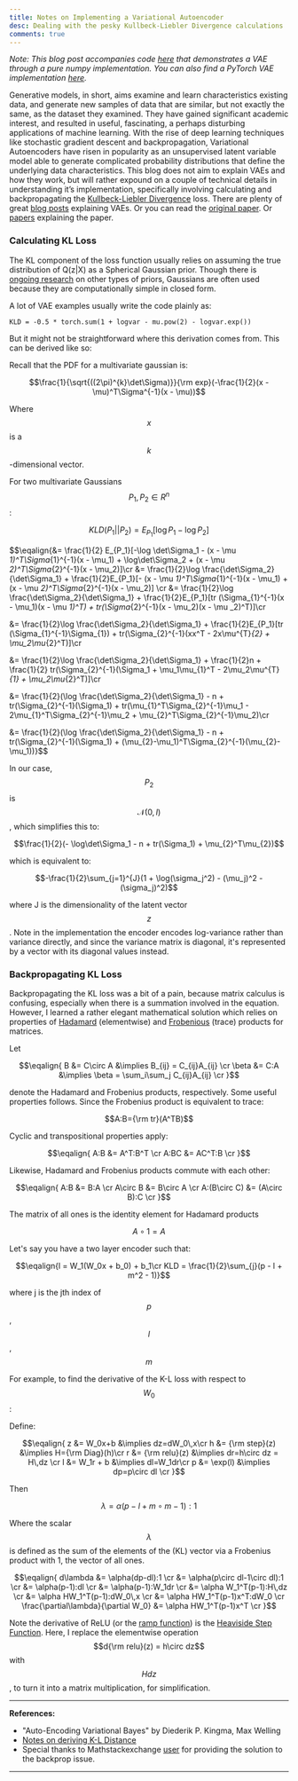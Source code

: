 ```yaml
---
title: Notes on Implementing a Variational Autoencoder
desc: Dealing with the pesky Kullbeck-Liebler Divergence calculations
comments: true
---
```


*Note: This blog post accompanies code [here](https://github.com/kwj2104/Simple-Variational-Autoencoder) that demonstrates a VAE through a pure numpy implementation. You can also find a PyTorch VAE implementation [here](https://github.com/pytorch/examples/tree/master/vae).*

Generative models, in short, aims examine and learn characteristics existing data, and generate new samples of data that are similar, but not exactly the same, as the dataset they examined. They have gained significant academic interest, and resulted in useful, fascinating, a perhaps disturbing applications of machine learning. With the rise of deep learning techniques like stochastic gradient descent and backpropagation, Variational Autoencoders have risen in popularity as an unsupervised latent variable model able to generate complicated probability distributions that define the underlying data characteristics. This blog does not aim to explain VAEs and how they work, but will rather expound on a couple of technical details in understanding it’s implementation, specifically involving calculating and backpropagating the [Kullbeck-Liebler Divergence](https://en.wikipedia.org/wiki/Kullback%E2%80%93Leibler_divergence) loss.  There are plenty of great [blog posts](https://jaan.io/what-is-variational-autoencoder-vae-tutorial/) explaining VAEs. Or you can read the [original paper](https://arxiv.org/pdf/1312.6114.pdf). Or [papers](https://arxiv.org/abs/1606.05908) explaining the paper.

### Calculating KL Loss

The KL component of the loss function usually relies on assuming the true distribution of Q(z&#124;X) as a Spherical Gaussian prior. Though there is [ongoing research](https://arxiv.org/abs/1606.04934) on other types of priors, Gaussians are often used because they are computationally simple in closed form.

A lot of VAE examples usually write the code plainly as:

    KLD = -0.5 * torch.sum(1 + logvar - mu.pow(2) - logvar.exp())

But it might not be straightforward where this derivation comes from. This can be derived like so:

Recall that the PDF for a multivariate gaussian is:

$$\frac{1}{\sqrt{((2\pi)^{k}\det\Sigma)}}{\rm exp}(-\frac{1}{2}(x - \mu)^T\Sigma^{-1}(x - \mu))$$

Where $$x$$ is a $$k$$-dimensional vector.

For two multivariate Gaussians $$P_1, P_2 \in R^n$$:

$$KLD(P_1 || P_2) = E_{P_1}[\log P_1 - \log P_2]$$

$$\eqalign{&= \frac{1}{2} E_{P_1}[-\log \det\Sigma_1 - (x - \mu _1)^T\Sigma_{1}^{-1}(x - \mu_1) + \log\det\Sigma_2 + (x - \mu _2)^T\Sigma_{2}^{-1}(x - \mu_2)]\cr
&= \frac{1}{2}\log \frac{\det\Sigma_2}{\det\Sigma_1} + \frac{1}{2}E_{P_1}[- (x - \mu _1)^T\Sigma_{1}^{-1}(x - \mu_1)  + (x - \mu _2)^T\Sigma_{2}^{-1}(x - \mu_2)] \cr
&= \frac{1}{2}\log \frac{\det\Sigma_2}{\det\Sigma_1} + \frac{1}{2}E_{P_1}[tr (\Sigma_{1}^{-1}(x - \mu_1)(x - \mu _1)^T)  + tr(\Sigma_{2}^{-1}(x - \mu_2)(x - \mu _2)^T)]\cr

&= \frac{1}{2}\log \frac{\det\Sigma_2}{\det\Sigma_1} + \frac{1}{2}E_{P_1}[tr (\Sigma_{1}^{-1}\Sigma_{1})  + tr(\Sigma_{2}^{-1}(xx^T - 2x\mu^{T}_{2} + \mu_2\mu_{2}^T)]\cr

&= \frac{1}{2}\log \frac{\det\Sigma_2}{\det\Sigma_1} + \frac{1}{2}n + \frac{1}{2} tr(\Sigma_{2}^{-1}(\Sigma_1 + \mu_1\mu_{1}^T - 2\mu_2\mu^{T}_{1} + \mu_2\mu_{2}^T)]\cr

&= \frac{1}{2}(\log \frac{\det\Sigma_2}{\det\Sigma_1} - n + tr(\Sigma_{2}^{-1}(\Sigma_1) + tr(\mu_{1}^T\Sigma_{2}^{-1}\mu_1 - 2\mu_{1}^T\Sigma_{2}^{-1}\mu_2 + \mu_{2}^T\Sigma_{2}^{-1}\mu_2)\cr

&= \frac{1}{2}(\log \frac{\det\Sigma_2}{\det\Sigma_1} - n + tr(\Sigma_{2}^{-1}(\Sigma_1) + (\mu_{2}-\mu_1)^T\Sigma_{2}^{-1}(\mu_{2}-\mu_1))}$$

In our case, $$P_2$$ is $$\mathcal{N}(0, I)$$, which simplifies this to:

$$\frac{1}{2}(- \log\det\Sigma_1 - n + tr(\Sigma_1) + \mu_{2}^T\mu_{2})$$

which is equivalent to:

$$-\frac{1}{2}\sum_{j=1}^{J}(1 + \log(\sigma_j^2) - (\mu_j)^2 - (\sigma_j)^2)$$

where J is the dimensionality of the latent vector $$z$$. Note in the implementation the encoder encodes log-variance rather than variance directly, and since the variance matrix is diagonal, it's represented by a vector with its diagonal values instead.

### Backpropagating KL Loss

Backpropagating the KL loss was a bit of a pain, because matrix calculus is confusing, especially when there is a summation involved in the equation. However, I learned a rather elegant mathematical solution which relies on properties of [Hadamard](https://en.wikipedia.org/wiki/Hadamard_product_(matrices)) (elementwise) and [Frobenious](https://en.wikipedia.org/wiki/Frobenius_inner_product) (trace) products for matrices.

Let


$$\eqalign{
B &= C\circ A &\implies B_{ij} = C_{ij}A_{ij} \cr
\beta &= C:A &\implies \beta = \sum_i\sum_j C_{ij}A_{ij} \cr
}$$

denote the Hadamard and Frobenius products, respectively. Some useful properties follows. Since the Frobenius product is equivalent to trace:

$$A:B={\rm tr}(A^TB)$$

Cyclic and transpositional properties apply:

$$\eqalign{
 A:B &= A^T:B^T \cr
 A:BC &= AC^T:B \cr
}$$

Likewise, Hadamard and Frobenius products commute with each other:

$$\eqalign{
 A:B &= B:A \cr
 A\circ B &= B\circ A \cr
 A:(B\circ C) &= (A\circ B):C \cr
}$$

The matrix of all ones is the identity element for Hadamard products

$$A\circ 1 = A$$

Let's say you have a two layer encoder such that:

$$\eqalign{l = W_1(W_0x + b_0) + b_1\cr
KLD = \frac{1}{2}\sum_{j}(p - l + m^2 - 1)}$$

where j is the jth index of $$p$$, $$l$$, $$m$$

For example, to find the derivative of the K-L loss with respect to $$W_0$$:

Define:


$$\eqalign{
z &= W_0x+b &\implies dz=dW_0\,x\cr
h &= {\rm step}(z) &\implies H={\rm Diag}(h)\cr
r &= {\rm relu}(z) &\implies dr=h\circ dz = H\,dz \cr
l &= W_1r + b &\implies dl=W_1dr\cr
p &= \exp(l) &\implies dp=p\circ dl \cr
}$$


Then

$$\lambda = \alpha(p-l+m\circ m-1):1$$

Where the scalar $$λ$$ is defined as the sum of the elements of the (KL) vector via a Frobenius product with 1, the vector of all ones.

$$\eqalign{
d\lambda &= \alpha(dp-dl):1 \cr
   &= \alpha(p\circ dl-1\circ dl):1 \cr
 &= \alpha(p-1):dl \cr
 &= \alpha(p-1):W_1dr \cr
 &= \alpha W_1^T(p-1):H\,dz \cr
 &= \alpha HW_1^T(p-1):dW_0\,x \cr
 &= \alpha HW_1^T(p-1)x^T:dW_0 \cr
\frac{\partial\lambda}{\partial W_0} &= \alpha HW_1^T(p-1)x^T \cr
}$$

Note the derivative of ReLU (or the [ramp function](https://en.wikipedia.org/wiki/Ramp_function)) is the [Heaviside Step Function](https://en.wikipedia.org/wiki/Heaviside_step_function). Here, I replace the elementwise operation $$d{\rm relu}(z) = h\circ dz$$ with $$Hdz$$, to turn it into a matrix multiplication, for simplification.

---

**References:**
- "Auto-Encoding Variational Bayes" by Diederik P. Kingma, Max Welling
- [Notes on deriving K-L Distance](http://allisons.org/ll/MML/KL/Normal/)
- Special thanks to Mathstackexchange [user](https://math.stackexchange.com/questions/2710374/understanding-matrix-calculus/2718686?noredirect=1#comment5615785_2718686) for providing the solution to the backprop issue.



---
